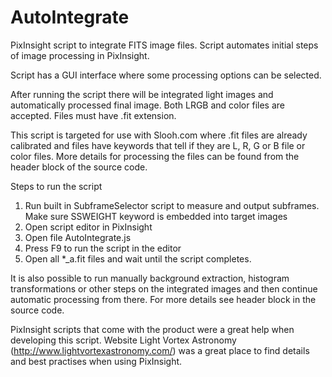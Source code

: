 # AutoIntegrate

PixInsight script to integrate FITS image files. Script automates initial steps of image processing in PixInsight.

Script has a GUI interface where some processing options can be selected.

After running the script there will be integrated light images and automatically processed final image. Both 
LRGB and color files are accepted. Files must have .fit extension. 

This script is targeted for use with Slooh.com where .fit files are already calibrated and files have keywords 
that tell if they are L, R, G or B file or color files. More details for processing the files can be found from
the header block of the source code.

Steps to run the script

1. Run built in SubframeSelector script to measure and output subframes. Make sure 
   SSWEIGHT keyword is embedded into target images
2. Open script editor in PixInsight
3. Open file AutoIntegrate.js
4. Press F9 to run the script in the editor
5. Open all *_a.fit files and wait until the script completes.

It is also possible to run manually background extraction, histogram transformations or
other steps on the integrated images and then continue automatic processing from there. 
For more details see header block in the source code.

PixInsight scripts that come with the product were a great help when developing this script. Website 
Light Vortex Astronomy (http://www.lightvortexastronomy.com/) was a great place to find details and best 
practises when using PixInsight.
